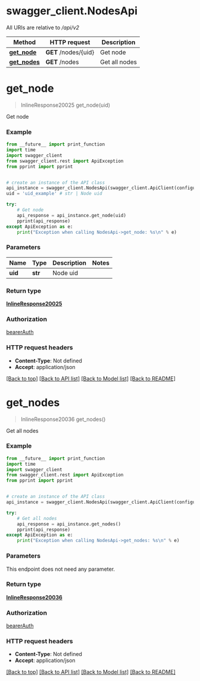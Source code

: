 # swagger_client.NodesApi

All URIs are relative to */api/v2*

Method | HTTP request | Description
------------- | ------------- | -------------
[**get_node**](NodesApi.md#get_node) | **GET** /nodes/{uid} | Get node
[**get_nodes**](NodesApi.md#get_nodes) | **GET** /nodes | Get all nodes

# **get_node**
> InlineResponse20025 get_node(uid)

Get node

### Example
```python
from __future__ import print_function
import time
import swagger_client
from swagger_client.rest import ApiException
from pprint import pprint


# create an instance of the API class
api_instance = swagger_client.NodesApi(swagger_client.ApiClient(configuration))
uid = 'uid_example' # str | Node uid

try:
    # Get node
    api_response = api_instance.get_node(uid)
    pprint(api_response)
except ApiException as e:
    print("Exception when calling NodesApi->get_node: %s\n" % e)
```

### Parameters

Name | Type | Description  | Notes
------------- | ------------- | ------------- | -------------
 **uid** | **str**| Node uid | 

### Return type

[**InlineResponse20025**](InlineResponse20025.md)

### Authorization

[bearerAuth](../README.md#bearerAuth)

### HTTP request headers

 - **Content-Type**: Not defined
 - **Accept**: application/json

[[Back to top]](#) [[Back to API list]](../README.md#documentation-for-api-endpoints) [[Back to Model list]](../README.md#documentation-for-models) [[Back to README]](../README.md)

# **get_nodes**
> InlineResponse20036 get_nodes()

Get all nodes

### Example
```python
from __future__ import print_function
import time
import swagger_client
from swagger_client.rest import ApiException
from pprint import pprint


# create an instance of the API class
api_instance = swagger_client.NodesApi(swagger_client.ApiClient(configuration))

try:
    # Get all nodes
    api_response = api_instance.get_nodes()
    pprint(api_response)
except ApiException as e:
    print("Exception when calling NodesApi->get_nodes: %s\n" % e)
```

### Parameters
This endpoint does not need any parameter.

### Return type

[**InlineResponse20036**](InlineResponse20036.md)

### Authorization

[bearerAuth](../README.md#bearerAuth)

### HTTP request headers

 - **Content-Type**: Not defined
 - **Accept**: application/json

[[Back to top]](#) [[Back to API list]](../README.md#documentation-for-api-endpoints) [[Back to Model list]](../README.md#documentation-for-models) [[Back to README]](../README.md)

